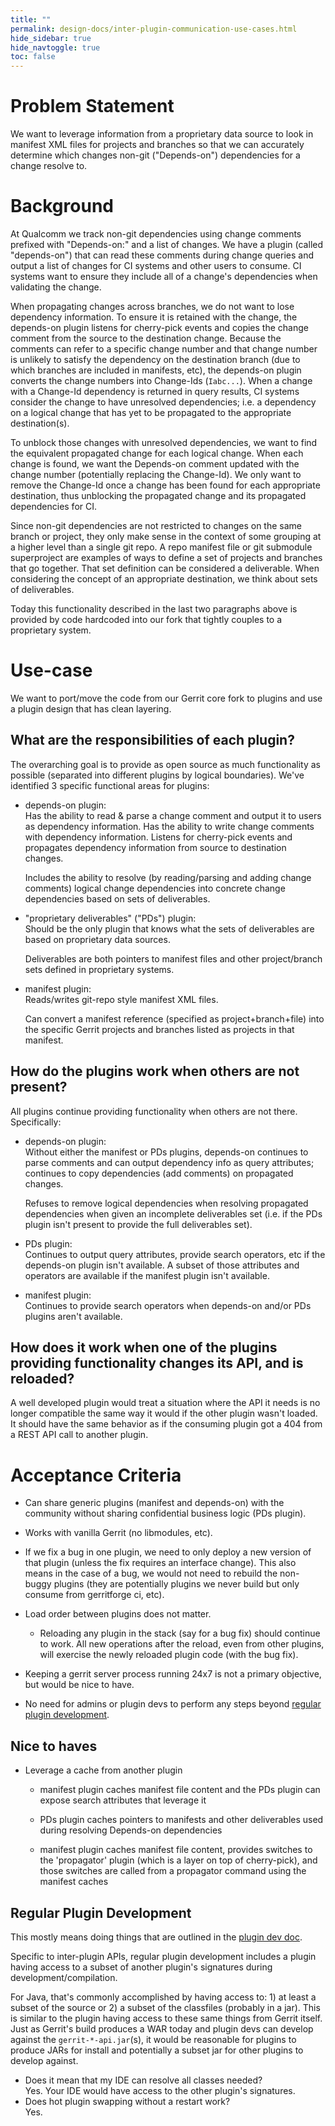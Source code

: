 ```yaml
---
title: ""
permalink: design-docs/inter-plugin-communication-use-cases.html
hide_sidebar: true
hide_navtoggle: true
toc: false
---
```

# Problem Statement

We want to leverage information from a proprietary data source to look in
manifest XML files for projects and branches so that we can accurately determine
which changes non-git ("Depends-on") dependencies for a change resolve to.

# Background

At Qualcomm we track non-git dependencies using change comments prefixed with
"Depends-on:" and a list of changes. We have a plugin (called "depends-on") that
can read these comments during change queries and output a list of changes for
CI systems and other users to consume. CI systems want to ensure they include
all of a change's dependencies when validating the change.

When propagating changes across branches, we do not want to lose dependency
information. To ensure it is retained with the change, the depends-on plugin
listens for cherry-pick events and copies the change comment from the source to
the destination change. Because the comments can refer to a specific change
number and that change number is unlikely to satisfy the dependency on the
destination branch (due to which branches are included in manifests, etc), the
depends-on plugin converts the change numbers into Change-Ids (`Iabc...`). When
a change with a Change-Id dependency is returned in query results, CI systems
consider the change to have unresolved dependencies; i.e. a dependency on a
logical change that has yet to be propagated to the appropriate destination(s).

To unblock those changes with unresolved dependencies, we want to find the
equivalent propagated change for each logical change. When each change is found,
we want the Depends-on comment updated with the change number (potentially
replacing the Change-Id). We only want to remove the Change-Id once a change has
been found for each appropriate destination, thus unblocking the propagated
change and its propagated dependencies for CI.

Since non-git dependencies are not restricted to changes on the same branch or
project, they only make sense in the context of some grouping at a higher level
than a single git repo. A repo manifest file or git submodule superproject are
examples of ways to define a set of projects and branches that go together. That
set definition can be considered a deliverable. When considering the concept of
an appropriate destination, we think about sets of deliverables.

Today this functionality described in the last two paragraphs above is provided
by code hardcoded into our fork that tightly couples to a proprietary system.

# Use-case
We want to port/move the code from our Gerrit core fork to plugins and use a
plugin design that has clean layering.

## What are the responsibilities of each plugin?

The overarching goal is to provide as open source as much functionality as
possible (separated into different plugins by logical boundaries). We've
identified 3 specific functional areas for plugins:

* depends-on plugin:<br>
    Has the ability to read & parse a change comment and output it to users as
    dependency information. Has the ability to write change comments with
    dependency information. Listens for cherry-pick events and propagates
    dependency information from source to destination changes.

    Includes the ability to resolve (by reading/parsing and adding change
    comments) logical change dependencies into concrete change dependencies
    based on sets of deliverables.

* "proprietary deliverables" ("PDs") plugin:<br>
    Should be the only plugin that knows what the sets of deliverables are based
    on proprietary data sources.

    Deliverables are both pointers to manifest files and other project/branch
    sets defined in proprietary systems.

* manifest plugin:<br>
    Reads/writes git-repo style manifest XML files.

    Can convert a manifest reference (specified as project+branch+file) into the
    specific Gerrit projects and branches listed as projects in that manifest.

## How do the plugins work when others are not present?

All plugins continue providing functionality when others are not there.
Specifically:

* depends-on plugin:<br>
    Without either the manifest or PDs plugins, depends-on continues to parse
    comments and can output dependency info as query attributes; continues to
    copy dependencies (add comments) on propagated changes.

    Refuses to remove logical dependencies when resolving propagated
    dependencies when given an incomplete deliverables set (i.e. if the PDs
    plugin isn't present to provide the full deliverables set).

* PDs plugin:<br>
    Continues to output query attributes, provide search operators, etc if the
    depends-on plugin isn't available. A subset of those attributes and
    operators are available if the manifest plugin isn't available.

* manifest plugin:<br>
    Continues to provide search operators when depends-on and/or PDs plugins
    aren't available.

## How does it work when one of the plugins providing functionality changes its API, and is reloaded?

A well developed plugin would treat a situation where the API it needs is no
longer compatible the same way it would if the other plugin wasn't loaded. It
should have the same behavior as if the consuming plugin got a 404 from a REST
API call to another plugin.

# Acceptance Criteria

* Can share generic plugins (manifest and depends-on) with the community without
  sharing confidential business logic (PDs plugin).

* Works with vanilla Gerrit (no libmodules, etc).

* If we fix a bug in one plugin, we need to only deploy a new version of that
  plugin (unless the fix requires an interface change). This also means in the
  case of a bug, we would not need to rebuild the non-buggy plugins (they are
  potentially plugins we never build but only consume from gerritforge ci, etc).

* Load order between plugins does not matter.
    * Reloading any plugin in the stack (say for a bug fix) should continue to
      work. All new operations after the reload, even from other plugins, will
      exercise the newly reloaded plugin code (with the bug fix).

* Keeping a gerrit server process running 24x7 is not a primary objective, but
  would be nice to have.

* No need for admins or plugin devs to perform any steps beyond [regular plugin
  development](#regular-plugin-development).

## Nice to haves
* Leverage a cache from another plugin
    * manifest plugin caches manifest file content and the PDs plugin can expose
      search attributes that leverage it

    * PDs plugin caches pointers to manifests and other deliverables used during
      resolving Depends-on dependencies

    * manifest plugin caches manifest file content, provides switches to the
      'propagator' plugin (which is a layer on top of cherry-pick), and those
      switches are called from a propagator command using the manifest caches

## Regular Plugin Development
This mostly means doing things that are outlined in the [plugin dev
doc](https://gerrit-review.googlesource.com/Documentation/dev-plugins.html).

Specific to inter-plugin APIs, regular plugin development includes a plugin
having access to a subset of another plugin's signatures during
development/compilation.

For Java, that's commonly accomplished by having access to: 1) at least a subset
of the source or 2) a subset of the classfiles (probably in a jar). This is
similar to the plugin having access to these same things from Gerrit itself.
Just as Gerrit's build produces a WAR today and plugin devs can develop against
the `gerrit-*-api.jar`(s), it would be reasonable for plugins to produce JARs
for install and potentially a subset jar for other plugins to develop against.

* Does it mean that my IDE can resolve all classes needed?<br>
    Yes. Your IDE would have access to the other plugin's signatures.
* Does hot plugin swapping without a restart work?<br>
    Yes.